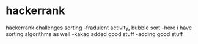 # hackerrank
hackerrank challenges
sorting
-fradulent activity, bubble sort
-here i have sorting algorithms as well
-kakao added good stuff
-adding good stuff
